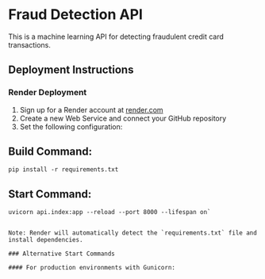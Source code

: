 # Fraud Detection API

This is a machine learning API for detecting fraudulent credit card transactions.

## Deployment Instructions

### Render Deployment

1. Sign up for a Render account at [render.com](https://render.com)
2. Create a new Web Service and connect your GitHub repository
3. Set the following configuration:
## Build Command: 
`pip install -r requirements.txt`

## Start Command: 
```
uvicorn api.index:app --reload --port 8000 --lifespan on`


Note: Render will automatically detect the `requirements.txt` file and install dependencies.

### Alternative Start Commands

#### For production environments with Gunicorn:
